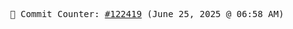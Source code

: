 <p align="center">
    <samp>
        📮 Commit Counter: <a href="https://github.com/Javascript-void0/Javascript-void0/commits/main">#122419</a> (June 25, 2025 @ 06:58 AM)
    </samp>
</p>